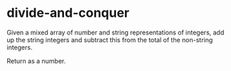 # divide-and-conquer

Given a mixed array of number and string representations of integers, add up the string integers and subtract this from the total of the non-string integers.

Return as a number.